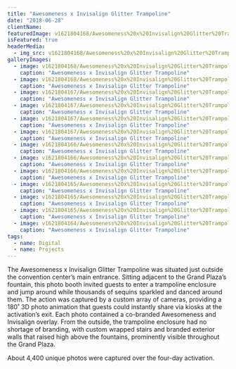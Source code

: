 ```yaml
---
title: "Awesomeness x Invisalign Glitter Trampoline"
date: "2018-06-28"
clientName: 
featuredImage: v1621804168/Awesomeness%20x%20Invisalign%20Glitter%20Trampoline/180620VIDCON-3033_xgcekd.jpg
isFeatured: true
headerMedia:
  - img_src: v1621804168/Awesomeness%20x%20Invisalign%20Glitter%20Trampoline/180620VIDCON-3033_xgcekd.jpg
galleryImages:
  - image: v1621804168/Awesomeness%20x%20Invisalign%20Glitter%20Trampoline/180620VIDCON-3041_vi4cah.jpg
    caption: "Awesomeness x Invisalign Glitter Trampoline"
  - image: v1621804168/Awesomeness%20x%20Invisalign%20Glitter%20Trampoline/180620VIDCON-3036_zgpvhv.jpg
    caption: "Awesomeness x Invisalign Glitter Trampoline"
  - image: v1621804167/Awesomeness%20x%20Invisalign%20Glitter%20Trampoline/180620VIDCON-3186_m4aqq2.jpg
    caption: "Awesomeness x Invisalign Glitter Trampoline"
  - image: v1621804167/Awesomeness%20x%20Invisalign%20Glitter%20Trampoline/180620VIDCON-3220_uwcpgm.jpg
    caption: "Awesomeness x Invisalign Glitter Trampoline"
  - image: v1621804167/Awesomeness%20x%20Invisalign%20Glitter%20Trampoline/180620VIDCON-3224_yda6z3.jpg
    caption: "Awesomeness x Invisalign Glitter Trampoline"
  - image: v1621804167/Awesomeness%20x%20Invisalign%20Glitter%20Trampoline/180620VIDCON-3188_ogg1eu.jpg
    caption: "Awesomeness x Invisalign Glitter Trampoline"
  - image: v1621804166/Awesomeness%20x%20Invisalign%20Glitter%20Trampoline/180620VIDCON-3649_peryql.jpg
    caption: "Awesomeness x Invisalign Glitter Trampoline"
  - image: v1621804166/Awesomeness%20x%20Invisalign%20Glitter%20Trampoline/180621VIDCON-4273_dfbzyr.jpg
    caption: "Awesomeness x Invisalign Glitter Trampoline"
  - image: v1621804166/Awesomeness%20x%20Invisalign%20Glitter%20Trampoline/Screen-Shot-2018-07-26-at-6.11.41-PM_mhajvs.png
    caption: "Awesomeness x Invisalign Glitter Trampoline"
  - image: v1621804165/Awesomeness%20x%20Invisalign%20Glitter%20Trampoline/Screen-Shot-2018-07-26-at-6.12.32-PM_jhmxow.png
    caption: "Awesomeness x Invisalign Glitter Trampoline"
  - image: v1621804165/Awesomeness%20x%20Invisalign%20Glitter%20Trampoline/Screen-Shot-2018-07-26-at-6.13.58-PM_eih0j1.png
    caption: "Awesomeness x Invisalign Glitter Trampoline"
  - image: v1621804165/Awesomeness%20x%20Invisalign%20Glitter%20Trampoline/Screen-Shot-2018-07-26-at-6.19.48-PM_gnwqfz.png
    caption: "Awesomeness x Invisalign Glitter Trampoline"
  - image: v1621804164/Awesomeness%20x%20Invisalign%20Glitter%20Trampoline/Screen-Shot-2018-07-26-at-6.18.16-PM_dbfmi7.png
    caption: "Awesomeness x Invisalign Glitter Trampoline"
tags:
  - name: Digital
  - name: Projects
---
```


The Awesomeness x Invisalign Glitter Trampoline was situated just outside the convention center’s main entrance. Sitting adjacent to the Grand Plaza’s fountain, this photo booth invited guests to enter a trampoline enclosure and jump around while thousands of sequins sparkled and danced around them. The action was captured by a custom array of cameras, providing a 180˚ 3D photo animation that guests could instantly share via kiosks at the activation’s exit. Each photo contained a co-branded Awesomeness and Invisalign overlay. From the outside, the trampoline enclosure had no shortage of branding, with custom wrapped stairs and branded exterior walls that raised high above the fountains, prominently visible throughout the Grand Plaza.

About 4,400 unique photos were captured over the four-day activation.